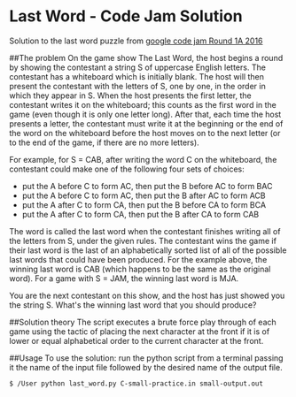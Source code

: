 # Last Word - Code Jam Solution
Solution to the last word puzzle from [google code jam Round 1A 2016](https://code.google.com/codejam/contest/4304486/dashboard)

##The problem
On the game show The Last Word, the host begins a round by showing the contestant a string S of uppercase English letters. The contestant has a whiteboard which is initially blank. The host will then present the contestant with the letters of S, one by one, in the order in which they appear in S. When the host presents the first letter, the contestant writes it on the whiteboard; this counts as the first word in the game (even though it is only one letter long). After that, each time the host presents a letter, the contestant must write it at the beginning or the end of the word on the whiteboard before the host moves on to the next letter (or to the end of the game, if there are no more letters).

For example, for S = CAB, after writing the word C on the whiteboard, the contestant could make one of the following four sets of choices:

- put the A before C to form AC, then put the B before AC to form BAC
- put the A before C to form AC, then put the B after AC to form ACB
- put the A after C to form CA, then put the B before CA to form BCA
- put the A after C to form CA, then put the B after CA to form CAB

The word is called the last word when the contestant finishes writing all of the letters from S, under the given rules. The contestant wins the game if their last word is the last of an alphabetically sorted list of all of the possible last words that could have been produced. For the example above, the winning last word is CAB (which happens to be the same as the original word). For a game with S = JAM, the winning last word is MJA.

You are the next contestant on this show, and the host has just showed you the string S. What's the winning last word that you should produce?

##Solution theory
The script executes a brute force play through of each game using the tactic of placing the next character at the front if it is of lower or equal alphabetical order to the current character at the front.

##Usage
To use the solution: run the python script from a terminal passing it the name of the input file followed by the desired name of the output file.   

```
$ /User python last_word.py C-small-practice.in small-output.out
```
